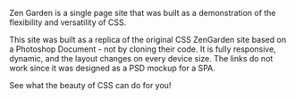 Zen Garden is a single page site that was built as a demonstration of the flexibility and versatility of CSS.  

This site was built as a replica of the original CSS ZenGarden site based on a Photoshop Document - not by cloning their code.  It is fully responsive, dynamic, and the layout changes on every device size.  The links do not work since it was designed as a PSD mockup for a SPA.

See what the beauty of CSS can do for you!
